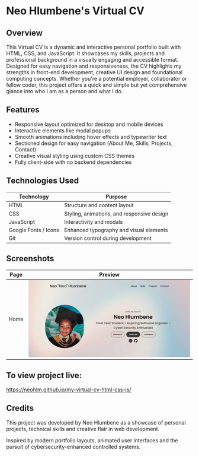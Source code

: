 # Neo Hlumbene's Virtual CV

## Overview

This Virtual CV is a dynamic and interactive personal portfolio built with HTML, CSS, and JavaScript. It showcases my skills, projects and professional background in a visually engaging and accessible format. Designed for easy navigation and responsiveness, the CV highlights my strengths in front-end development, creative UI design and foundational computing concepts. Whether you're a potential employer, collaborator or fellow coder, this project offers a quick and simple but yet comprehensive glance into who I am as a person and what I do.

## Features

- Responsive layout optimized for desktop and mobile devices
- Interactive elements like modal popups
- Smooth animations including hover effects and typewriter text
- Sectioned design for easy navigation (About Me, Skills, Projects, Contact)
- Creative visual styling using custom CSS themes
- Fully client-side with no backend dependencies

## Technologies Used
| Technology	| Purpose |
|-------------|---------|
|HTML |	Structure and content layout|
|CSS	|Styling, animations, and responsive design|
|JavaScript | Interactivity and modals|
|Google Fonts / Icons | Enhanced typography and visual elements|
|Git|	Version control during development|

## Screenshots

| Page | Preview |
|------|---------|
| Home | ![Home Page](home_page.png) |

## To view project live:
https://neohlm.github.io/my-virtual-cv-html-css-js/

## Credits
This project was developed by Neo Hlumbene as a showcase of personal projects, technical skills and creative flair in web development.

Inspired by modern portfolio layouts, animated user interfaces and the pursuit of cybersecurity-enhanced controlled systems.


